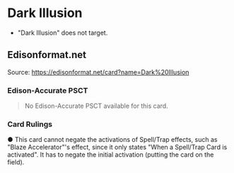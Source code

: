 # Dark Illusion

*   "Dark Illusion" does not target.

## Edisonformat.net

Source: https://edisonformat.net/card?name=Dark%20Illusion

### Edison-Accurate PSCT

> No Edison-Accurate PSCT available for this card.

### Card Rulings

● This card cannot negate the activations of Spell/Trap effects, such as "Blaze Accelerator"'s effect, since it only states "When a Spell/Trap Card is activated". It has to negate the initial activation (putting the card on the field).
            